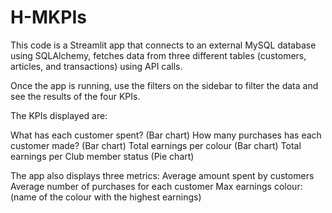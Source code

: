 # H-MKPIs

This code is a Streamlit app that connects to an external MySQL database using SQLAlchemy, fetches data from three different tables (customers, articles, and transactions) using API calls.


Once the app is running, use the filters on the sidebar to filter the data and see the results of the four KPIs.

The KPIs displayed are:

What has each customer spent? (Bar chart)
How many purchases has each customer made? (Bar chart)
Total earnings per colour (Bar chart)
Total earnings per Club member status (Pie chart)

The app also displays three metrics:
Average amount spent by customers
Average number of purchases for each customer
Max earnings colour: (name of the colour with the highest earnings)





